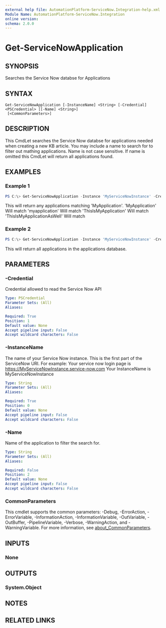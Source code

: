 ```yaml
---
external help file: AutomationPlatform-ServiceNow.Integration-help.xml
Module Name: AutomationPlatform-ServiceNow.Integration
online version:
schema: 2.0.0
---
```


# Get-ServiceNowApplication

## SYNOPSIS
Searches the Service Now databse for Applications

## SYNTAX

```
Get-ServiceNowApplication [-InstanceName] <String> [-Credential] <PSCredential> [[-Name] <String>]
 [<CommonParameters>]
```

## DESCRIPTION
This CmdLet searches the Service Now databse for applications needed when creating a new KB article.
You may include a name to search for to filter out mathing applications.
Name is not case sensitive.
If name is omitted this CmdLet will return all applications found.

## EXAMPLES

### Example 1
```powershell
PS C:\> Get-ServiceNowApplication -Instance 'MyServiceNowInstance' -Credential $Creds -Name 'MyApplication'
```

This will return any applications matching 'MyApplication'.
'MyApplication' Will match
'myapplication' Will match
'ThisIsMyApplication' Will match
'ThisIsMyApplicationAsWell' Will match

### Example 2
```powershell
PS C:\> Get-ServiceNowApplication -Instance 'MyServiceNowInstance' -Credential $Creds
```

This will return all applications in the applications database.

## PARAMETERS

### -Credential
Credential allowed to read the Service Now API

```yaml
Type: PSCredential
Parameter Sets: (All)
Aliases:

Required: True
Position: 1
Default value: None
Accept pipeline input: False
Accept wildcard characters: False
```

### -InstanceName
The name of your Service Now instance. This is the first part of the ServiceNow URI.
For example: 
Your service now login page is https://MyServiceNowInstance.service-now.com
Your InstanceName is MyServiceNowInstance

```yaml
Type: String
Parameter Sets: (All)
Aliases:

Required: True
Position: 0
Default value: None
Accept pipeline input: False
Accept wildcard characters: False
```

### -Name
Name of the application to filter the search for.

```yaml
Type: String
Parameter Sets: (All)
Aliases:

Required: False
Position: 2
Default value: None
Accept pipeline input: False
Accept wildcard characters: False
```

### CommonParameters
This cmdlet supports the common parameters: -Debug, -ErrorAction, -ErrorVariable, -InformationAction, -InformationVariable, -OutVariable, -OutBuffer, -PipelineVariable, -Verbose, -WarningAction, and -WarningVariable. For more information, see [about_CommonParameters](http://go.microsoft.com/fwlink/?LinkID=113216).

## INPUTS

### None

## OUTPUTS

### System.Object

## NOTES

## RELATED LINKS
